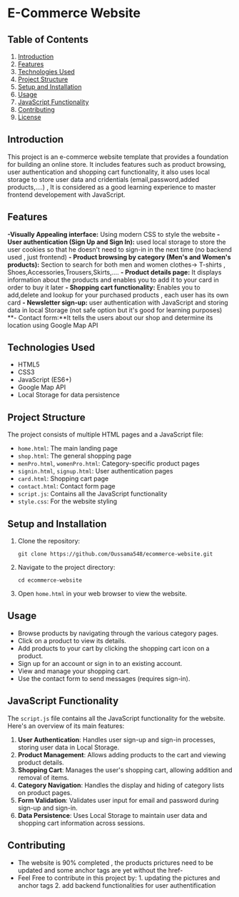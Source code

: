 # E-Commerce Website

## Table of Contents
1. [Introduction](#introduction)
2. [Features](#features)
3. [Technologies Used](#technologies-used)
4. [Project Structure](#project-structure)
5. [Setup and Installation](#setup-and-installation)
6. [Usage](#usage)
7. [JavaScript Functionality](#javascript-functionality)
8. [Contributing](#contributing)
9. [License](#license)

## Introduction

This project is an e-commerce website template that provides a foundation for building an online store. It includes features such as product browsing, user authentication and shopping cart functionality, it also uses local storage
to store user data and cridentials (email,password,added products,....) , It is considered as a good learning experience to master frontend developement with JavaScript. 

## Features

**-Visually Appealing interface:** Using modern CSS to style the website 
**- User authentication (Sign Up and Sign In):** used local storage to store the user cookies so that he doesn't need to sign-in in the next time (no backend used , just frontend)
**- Product browsing by category (Men's and Women's products):** Section to search for both men and women clothes-> T-shirts , Shoes,Accessories,Trousers,Skirts,....
**- Product details page:** It displays information about the products and enables you to add it to your card in order to buy it later
**- Shopping cart functionality:** Enables you to add,delete and lookup for your purchased products , each user has its own card
**- Newsletter sign-up:** user authentication with JavaScript and storing data in local Storage (not safe option but it's good for learning purposes)
**- Contact form:**It tells the users about our shop and determine its location using Google Map API

## Technologies Used

- HTML5
- CSS3
- JavaScript (ES6+)
- Google Map API
- Local Storage for data persistence
  

## Project Structure

The project consists of multiple HTML pages and a JavaScript file:

- `home.html`: The main landing page
- `shop.html`: The general shopping page
- `menPro.html`, `womenPro.html`: Category-specific product pages
- `signin.html`, `signup.html`: User authentication pages
- `card.html`: Shopping cart page
- `contact.html`: Contact form page
- `script.js`: Contains all the JavaScript functionality
- `style.css`: For the website styling

## Setup and Installation

1. Clone the repository:
   ```
   git clone https://github.com/Oussama548/ecommerce-website.git
   ```
2. Navigate to the project directory:
   ```
   cd ecommerce-website
   ```
3. Open `home.html` in your web browser to view the website.

## Usage

- Browse products by navigating through the various category pages.
- Click on a product to view its details.
- Add products to your cart by clicking the shopping cart icon on a product.
- Sign up for an account or sign in to an existing account.
- View and manage your shopping cart.
- Use the contact form to send messages (requires sign-in).

## JavaScript Functionality

The `script.js` file contains all the JavaScript functionality for the website. Here's an overview of its main features:

1. **User Authentication**: Handles user sign-up and sign-in processes, storing user data in Local Storage.
2. **Product Management**: Allows adding products to the cart and viewing product details.
3. **Shopping Cart**: Manages the user's shopping cart, allowing addition and removal of items.
4. **Category Navigation**: Handles the display and hiding of category lists on product pages.
5. **Form Validation**: Validates user input for email and password during sign-up and sign-in.
6. **Data Persistence**: Uses Local Storage to maintain user data and shopping cart information across sessions.

## Contributing

- The website is 90% completed , the products prictures need to be updated and some anchor tags are yet without the href-
- Feel Free to contribute in this project by: 1. updating the pictures and anchor tags
                                              2. add backend functionalities for user authentification

  
